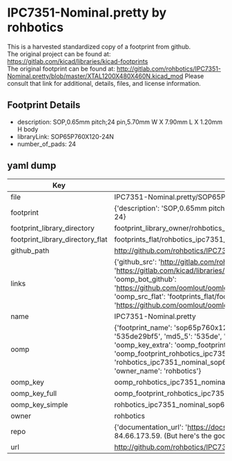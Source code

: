 # IPC7351-Nominal.pretty by rohbotics  
This is a harvested standardized copy of a footprint from github.  
The original project can be found at:  
https://gitlab.com/kicad/libraries/kicad-footprints  
The original footprint can be found at:
http://gitlab.com/rohbotics/IPC7351-Nominal.pretty/blob/master/XTAL1200X480X460N.kicad_mod
Please consult that link for additional, details, files, and license information.  
## Footprint Details
* description: SOP,0.65mm pitch;24 pin,5.70mm W X 7.90mm L X 1.20mm H body  
* libraryLink: SOP65P760X120-24N  
* number_of_pads: 24  
## yaml dump  
| Key | Value |  
| --- | --- |  
| file | IPC7351-Nominal.pretty/SOP65P760X120-24N.kicad_mod |  
| footprint | {'description': 'SOP,0.65mm pitch;24 pin,5.70mm W X 7.90mm L X 1.20mm H body', 'libraryLink': 'SOP65P760X120-24N', 'number_of_pads': 24} |  
| footprint_library_directory | footprint_library_owner/rohbotics_IPC7351-Nominal.pretty |  
| footprint_library_directory_flat | footprints_flat/rohbotics_ipc7351_nominal_sop65p760x120_24n/working |  
| github_path | http://github.com/rohbotics/IPC7351-Nominal.pretty/blob/master/SOP65P760X120-24N.kicad_mod |  
| links | {'github_src': 'http://gitlab.com/rohbotics/IPC7351-Nominal.pretty/blob/master/XTAL1200X480X460N.kicad_mod', 'github_src_repo': 'https://gitlab.com/kicad/libraries/kicad-footprints', 'oomp_bot': 'footprints/rohbotics_ipc7351_nominal_sop65p760x120_24n/working', 'oomp_bot_github': 'https://github.com/oomlout/oomlout_oomp_footprint_bot/tree/main/footprints/rohbotics_ipc7351_nominal_sop65p760x120_24n/working', 'oomp_src_flat': 'footprints_flat/footprints_flat/rohbotics_ipc7351_nominal_sop65p760x120_24n/working', 'oomp_src_flat_github': 'https://github.com/oomlout/oomlout_oomp_footprint_src/tree/main/footprints_flat/rohbotics_ipc7351_nominal_sop65p760x120_24n/working'} |  
| name | IPC7351-Nominal.pretty |  
| oomp | {'footprint_name': 'sop65p760x120_24n', 'library_name': 'ipc7351_nominal', 'md5': '535de29bf5a41f782ac32a8ddc179ca5', 'md5_10': '535de29bf5', 'md5_5': '535de', 'md5_6': '535de2', 'oomp_key': 'oomp_rohbotics_ipc7351_nominal_sop65p760x120_24n', 'oomp_key_extra': 'oomp_footprint_rohbotics_ipc7351_nominal_sop65p760x120_24n', 'oomp_key_full': 'oomp_footprint_rohbotics_ipc7351_nominal_sop65p760x120_24n_535de2', 'oomp_key_simple': 'rohbotics_ipc7351_nominal_sop65p760x120_24n', 'original_filename': 'IPC7351-Nominal.pretty/SOP65P760X120-24N.kicad_mod', 'owner_name': 'rohbotics'} |  
| oomp_key | oomp_rohbotics_ipc7351_nominal_sop65p760x120_24n |  
| oomp_key_full | oomp_footprint_rohbotics_ipc7351_nominal_sop65p760x120_24n |  
| oomp_key_simple | rohbotics_ipc7351_nominal_sop65p760x120_24n |  
| owner | rohbotics |  
| repo | {'documentation_url': 'https://docs.github.com/rest/overview/resources-in-the-rest-api#rate-limiting', 'message': "API rate limit exceeded for 84.66.173.59. (But here's the good news: Authenticated requests get a higher rate limit. Check out the documentation for more details.)"} |  
| url | http://github.com/rohbotics/IPC7351-Nominal.pretty |  

